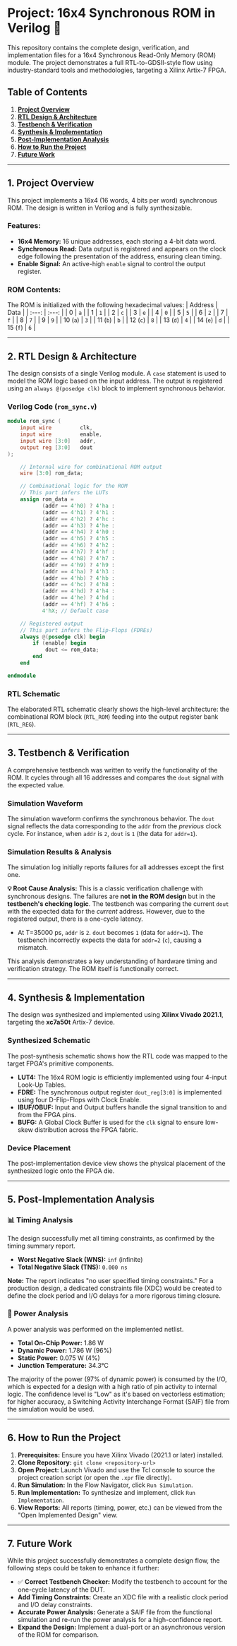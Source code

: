 

# Project: 16x4 Synchronous ROM in Verilog 🚀

This repository contains the complete design, verification, and implementation files for a 16x4 Synchronous Read-Only Memory (ROM) module. The project demonstrates a full RTL-to-GDSII-style flow using industry-standard tools and methodologies, targeting a Xilinx Artix-7 FPGA.

[](https://en.wikipedia.org/wiki/Verilog)
[](https://www.xilinx.com/products/design-tools/vivado.html)
[](https://www.xilinx.com/products/silicon-devices/fpga/artix-7.html)
[](https://github.com/)

## Table of Contents

1.  [**Project Overview**](https://www.google.com/search?q=%231-project-overview)
2.  [**RTL Design & Architecture**](https://www.google.com/search?q=%232-rtl-design--architecture)
3.  [**Testbench & Verification**](https://www.google.com/search?q=%233-testbench--verification)
4.  [**Synthesis & Implementation**](https://www.google.com/search?q=%234-synthesis--implementation)
5.  [**Post-Implementation Analysis**](https://www.google.com/search?q=%235-post-implementation-analysis)
6.  [**How to Run the Project**](https://www.google.com/search?q=%236-how-to-run-the-project)
7.  [**Future Work**](https://www.google.com/search?q=%237-future-work)

-----

## 1\. Project Overview

This project implements a 16x4 (16 words, 4 bits per word) synchronous ROM. The design is written in Verilog and is fully synthesizable.

### Features:

  * **16x4 Memory:** 16 unique addresses, each storing a 4-bit data word.
  * **Synchronous Read:** Data output is registered and appears on the clock edge following the presentation of the address, ensuring clean timing.
  * **Enable Signal:** An active-high `enable` signal to control the output register.

### ROM Contents:

The ROM is initialized with the following hexadecimal values:
| Address | Data |
| :---: | :---: |
| 0 | `a` |
| 1 | `1` |
| 2 | `c` |
| 3 | `e` |
| 4 | `0` |
| 5 | `5` |
| 6 | `2` |
| 7 | `f` |
| 8 | `7` |
| 9 | `9` |
| 10 (`a`) | `3` |
| 11 (`b`) | `b` |
| 12 (`c`) | `8` |
| 13 (`d`) | `4` |
| 14 (`e`) | `d` |
| 15 (`f`) | `6` |

-----

## 2\. RTL Design & Architecture

The design consists of a single Verilog module. A `case` statement is used to model the ROM logic based on the input address. The output is registered using an `always @(posedge clk)` block to implement synchronous behavior.

### Verilog Code (`rom_sync.v`)

```verilog
module rom_sync (
    input wire         clk,
    input wire         enable,
    input wire [3:0]   addr,
    output reg [3:0]   dout
);

    // Internal wire for combinational ROM output
    wire [3:0] rom_data;

    // Combinational logic for the ROM
    // This part infers the LUTs
    assign rom_data =
           (addr == 4'h0) ? 4'ha :
           (addr == 4'h1) ? 4'h1 :
           (addr == 4'h2) ? 4'hc :
           (addr == 4'h3) ? 4'he :
           (addr == 4'h4) ? 4'h0 :
           (addr == 4'h5) ? 4'h5 :
           (addr == 4'h6) ? 4'h2 :
           (addr == 4'h7) ? 4'hf :
           (addr == 4'h8) ? 4'h7 :
           (addr == 4'h9) ? 4'h9 :
           (addr == 4'ha) ? 4'h3 :
           (addr == 4'hb) ? 4'hb :
           (addr == 4'hc) ? 4'h8 :
           (addr == 4'hd) ? 4'h4 :
           (addr == 4'he) ? 4'hd :
           (addr == 4'hf) ? 4'h6 :
           4'hX; // Default case

    // Registered output
    // This part infers the Flip-Flops (FDREs)
    always @(posedge clk) begin
        if (enable) begin
            dout <= rom_data;
        end
    end

endmodule
```

### RTL Schematic

The elaborated RTL schematic clearly shows the high-level architecture: the combinational ROM block (`RTL_ROM`) feeding into the output register bank (`RTL_REG`).

-----

## 3\. Testbench & Verification

A comprehensive testbench was written to verify the functionality of the ROM. It cycles through all 16 addresses and compares the `dout` signal with the expected value.

### Simulation Waveform

The simulation waveform confirms the synchronous behavior. The `dout` signal reflects the data corresponding to the `addr` from the *previous* clock cycle. For instance, when `addr` is `2`, `dout` is `1` (the data for `addr=1`).

### Simulation Results & Analysis

The simulation log initially reports failures for all addresses except the first one.

**💡 Root Cause Analysis:**
This is a classic verification challenge with synchronous designs. The failures are **not in the ROM design** but in the **testbench's checking logic**. The testbench was comparing the current `dout` with the expected data for the *current* address. However, due to the registered output, there is a one-cycle latency.

  * At T=35000 ps, `addr` is `2`. `dout` becomes `1` (data for `addr=1`). The testbench incorrectly expects the data for `addr=2` (`c`), causing a mismatch.

This analysis demonstrates a key understanding of hardware timing and verification strategy. The ROM itself is functionally correct.

-----

## 4\. Synthesis & Implementation

The design was synthesized and implemented using **Xilinx Vivado 2021.1**, targeting the **xc7a50t** Artix-7 device.

### Synthesized Schematic

The post-synthesis schematic shows how the RTL code was mapped to the target FPGA's primitive components.

  * **LUT4:** The 16x4 ROM logic is efficiently implemented using four 4-input Look-Up Tables.
  * **FDRE:** The synchronous output register `dout_reg[3:0]` is implemented using four D-Flip-Flops with Clock Enable.
  * **IBUF/OBUF:** Input and Output buffers handle the signal transition to and from the FPGA pins.
  * **BUFG:** A Global Clock Buffer is used for the `clk` signal to ensure low-skew distribution across the FPGA fabric.

### Device Placement

The post-implementation device view shows the physical placement of the synthesized logic onto the FPGA die.

-----

## 5\. Post-Implementation Analysis

### 📊 Timing Analysis

The design successfully met all timing constraints, as confirmed by the timing summary report.

  * **Worst Negative Slack (WNS):** `inf` (infinite)
  * **Total Negative Slack (TNS):** `0.000 ns`

**Note:** The report indicates "no user specified timing constraints." For a production design, a dedicated constraints file (XDC) would be created to define the clock period and I/O delays for a more rigorous timing closure.

### 🔌 Power Analysis

A power analysis was performed on the implemented netlist.

  * **Total On-Chip Power:** 1.86 W
  * **Dynamic Power:** 1.786 W (96%)
  * **Static Power:** 0.075 W (4%)
  * **Junction Temperature:** 34.3°C

The majority of the power (97% of dynamic power) is consumed by the I/O, which is expected for a design with a high ratio of pin activity to internal logic. The confidence level is "Low" as it's based on vectorless estimation; for higher accuracy, a Switching Activity Interchange Format (SAIF) file from the simulation would be used.

-----

## 6\. How to Run the Project

1.  **Prerequisites:** Ensure you have Xilinx Vivado (2021.1 or later) installed.
2.  **Clone Repository:** `git clone <repository-url>`
3.  **Open Project:** Launch Vivado and use the Tcl console to source the project creation script (or open the `.xpr` file directly).
4.  **Run Simulation:** In the Flow Navigator, click `Run Simulation`.
5.  **Run Implementation:** To synthesize and implement, click `Run Implementation`.
6.  **View Reports:** All reports (timing, power, etc.) can be viewed from the "Open Implemented Design" view.

-----

## 7\. Future Work

While this project successfully demonstrates a complete design flow, the following steps could be taken to enhance it further:

  * ✅ **Correct Testbench Checker:** Modify the testbench to account for the one-cycle latency of the DUT.
  * **Add Timing Constraints:** Create an XDC file with a realistic clock period and I/O delay constraints.
  * **Accurate Power Analysis:** Generate a SAIF file from the functional simulation and re-run the power analysis for a high-confidence report.
  * **Expand the Design:** Implement a dual-port or an asynchronous version of the ROM for comparison.
